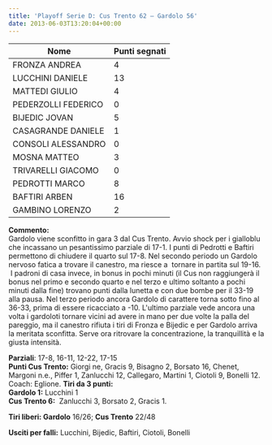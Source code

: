 ```yaml
---
title: 'Playoff Serie D: Cus Trento 62 – Gardolo 56'
date: 2013-06-03T13:20:04+00:00
---
```

| **Nome** | **Punti segnati** |
| -------- | ----------------- |
| FRONZA ANDREA | 4 |
| LUCCHINI DANIELE | 13 |
| MATTEDI GIULIO | 4 |
| PEDERZOLLI FEDERICO | 0 |
| BIJEDIC JOVAN | 5 |
| CASAGRANDE DANIELE | 1 |
| CONSOLI ALESSANDRO | 0 |
| MOSNA MATTEO | 3 |
| TRIVARELLI GIACOMO | 0 |
| PEDROTTI MARCO | 8 |
| BAFTIRI ARBEN | 16 |
| GAMBINO LORENZO | 2 |

**Commento:**  
Gardolo viene sconfitto in gara 3 dal Cus Trento. Avvio shock per i gialloblu che incassano un pesantissimo parziale di 17-1. I punti di Pedrotti e Baftiri permettono di chiudere il quarto sul 17-8. Nel secondo periodo un Gardolo nervoso fatica a trovare il canestro, ma riesce a  tornare in partita sul 19-16.  I padroni di casa invece, in bonus in pochi minuti (il Cus non raggiungerà il bonus nel primo e secondo quarto e nel terzo e ultimo soltanto a pochi minuti dalla fine) trovano punti dalla lunetta e con due bombe per il 33-19 alla pausa. Nel terzo periodo ancora Gardolo di carattere torna sotto fino al 36-33, prima di essere ricacciato a -10. L'ultimo parziale vede ancora una volta i gardoloti tornare vicini ad avere in mano per due volte la palla del pareggio, ma il canestro rifiuta i tiri di Fronza e Bijedic e per Gardolo arriva la meritata sconfitta. Serve ora ritrovare la concentrazione, la tranquillità e la giusta intensità.

**Parziali**: 17-8, 16-11, 12-22, 17-15  
**Punti Cus Trento:** Giorgi ne, Gracis 9, Bisagno 2, Borsato 16, Chenet, Margoni n.e., Piffer 1, Zanlucchi 12, Callegaro, Martini 1, Ciotoli 9, Bonelli 12. Coach: Eglione.
**Tiri da 3 punti:**  
**Gardolo 1:** Lucchini 1  
**Cus Trento 6:**  Zanlucchi 3, Borsato 2, Gracis 1.

**Tiri liberi: Gardolo** 16/26; **Cus Trento** 22/48

**Usciti per falli:** Lucchini, Bijedic, Baftiri, Ciotoli, Bonelli  